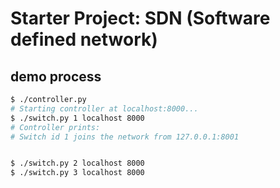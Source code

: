 # Starter Project:  SDN (Software defined network)


## demo process

```bash
$ ./controller.py
# Starting controller at localhost:8000...
$ ./switch.py 1 localhost 8000
# Controller prints:
# Switch id 1 joins the network from 127.0.0.1:8001


$ ./switch.py 2 localhost 8000
$ ./switch.py 3 localhost 8000
```